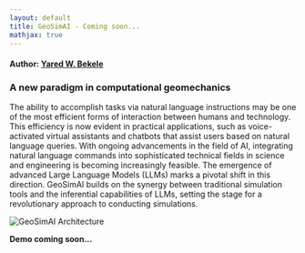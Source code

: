 ```yaml
---
layout: default
title: GeoSimAI - Coming soon...
mathjax: true
---
```


#### Author: [Yared W. Bekele](https://yaredwb.github.io/)


### A new paradigm in computational geomechanics

The ability to accomplish tasks via natural language instructions may be one of the most efficient forms of interaction between humans and technology. This efficiency is now evident in practical applications, such as voice-activated virtual assistants and chatbots that assist users based on natural language queries. With ongoing advancements in the field of AI, integrating natural language commands into sophisticated technical fields in science and engineering is becoming increasingly feasible. The emergence of advanced Large Language Models (LLMs) marks a pivotal shift in this direction. GeoSimAI builds on the synergy between traditional simulation tools and the inferential capabilities of LLMs, setting the stage for a revolutionary approach to conducting simulations.

![GeoSimAI Architecture](/assets/figs/autosimgeo-architecture-v2.png)

**Demo coming soon...**


